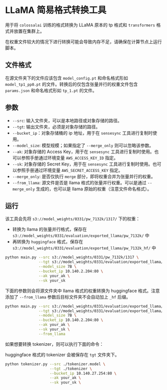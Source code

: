 # LLaMA 简易格式转换工具

用于将 `colossalai` 训练的格式转换为 LLaMA 原本的 tp 格式和 `transformers` 格式并放置在集群上。

在权重文件较大的情况下进行转换可能会导致内存不足，请确保在计算节点上运行脚本。

## 文件格式

在源文件夹下的文件应该包含 `model_config.pt` 和命名格式形如 `model_tp1_pp0.pt` 的文件。转换后的仅包含张量并行的权重文件包含 `params.json` 和命名格式形如 `tp_1.pt` 的文件。

## 参数

- `--src`: 输入文件夹，可以是本地路径或对象存储的路径。
- `--tgt`: 输出文件夹，必须是对象存储的路径。
- `--bucket_ip`：对象存储桶的 ip 地址，用于在 `sensesync` 工具进行复制时使用。
- `--model_size`: 模型规模；如果指定了 `--merge_only` 则可以忽略该参数。
- `--ak`: 对象存储的 Access Key，用于在 `sensesync` 工具进行复制时使用。也可以参照手册通过环境变量 `AWS_ACCESS_KEY_ID` 指定。
- `--sk`: 对象存储的 Secret Key，用于在 `sensesync` 工具进行复制时使用。也可以参照手册通过环境变量 `AWS_SECRET_ACCESS_KEY` 指定。
- `--merge_only`: 是否仅执行 `merge` 部分，即将权重合并为张量并行的权重。
- `--from_llama`: 源文件是否是 llama 格式的张量并行权重。可以是通过 `--merge_only` 生成的，也可以是 llama 原始的权重（注意文件命名格式）。

## 运行

该工具会先将 `s3://model_weights/0331/pw_7132k/1317/` 下的权重：

- 转换为 llama 的张量并行格式，保存在 `s3://model_weights/0331/evaluation/exported_llama/pw_7132k/` 中
- 再转换为 `huggingface` 格式，保存在 `s3://model_weights/0331/evaluation/exported_llama/pw_7132k_hf/` 中

```bash
python main.py --src s3://model_weights/0331/pw_7132k/1317 \
               --tgt s3://model_weights/0331/evaluation/exported_llama/pw_7132k \
               --model_size 7B \
               --bucket_ip 10.140.2.204:80 \
               --ak your_ak \
               --sk your_sk
```

下面的参数则会将源文件夹中 llama 格式的权重转换为 huggingface 格式。注意添加了 `--from_llama` 参数后目标文件夹不会自动加上 `_hf` 后缀。

```bash
python main.py --src s3://model_weights/0331/evaluation/exported_llama/pw_7132k \
               --tgt s3://model_weights/0331/evaluation/exported_llama/pw_7132k_hf \
               --model_size 7B \
               --bucket_ip 10.140.2.204:80 \
               --ak your_ak \
               --sk your_sk \
               --from_llama
```

如果想要转换 tokenizer，则可以执行下面的命令：

huggingface 格式的 tokenizer 会被保存在 `tgt` 文件夹下。

```bash
python tokenizer.py --src ./tokenizer.model \
                    --tgt ./tokenizer \
                    --bucket_ip 10.140.27.254:80 \
                    --ak your_ak \
                    --sk your_sk \
```